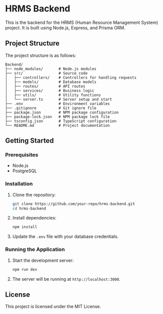 # HRMS Backend

This is the backend for the HRMS (Human Resource Management System) project. It is built using Node.js, Express, and Prisma ORM.

## Project Structure

The project structure is as follows:

```
Backend/
├── node_modules/       # Node.js modules
├── src/                # Source code
│   ├── controllers/    # Controllers for handling requests
│   ├── models/         # Database models
│   ├── routes/         # API routes
│   ├── services/       # Business logic
│   ├── utils/          # Utility functions
│   └── server.ts       # Server setup and start
├── .env                # Environment variables
├── .gitignore          # Git ignore file
├── package.json        # NPM package configuration
├── package-lock.json   # NPM package lock file
├── tsconfig.json       # TypeScript configuration
└── README.md           # Project documentation
```

## Getting Started

### Prerequisites

-   Node.js
-   PostgreSQL

### Installation

1. Clone the repository:

    ```sh
    git clone https://github.com/your-repo/hrms-backend.git
    cd hrms-backend
    ```

2. Install dependencies:

    ```sh
    npm install
    ```

3. Update the `.env` file with your database credentials.

### Running the Application

1. Start the development server:

    ```sh
    npm run dev
    ```

2. The server will be running at `http://localhost:3000`.




## License

This project is licensed under the MIT License.
